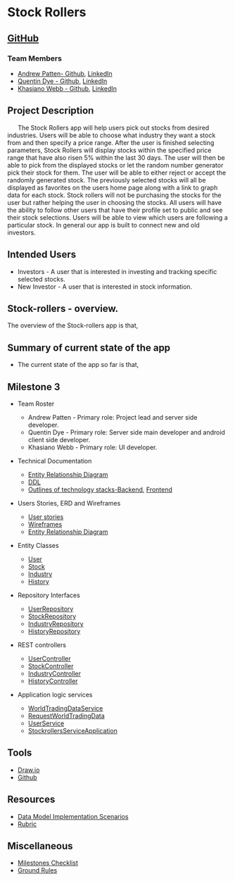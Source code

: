 # Stock Rollers

## [GitHub](https://github.com/stock-rollers)

### Team Members
* [Andrew Patten- Github](https://github.com/Andpatten), [LinkedIn](https://www.linkedin.com/in/andpatten/)
* [Quentin Dye - Github](https://github.com/Quentin-D-NM), [LinkedIn](https://www.linkedin.com/in/quentindye/)
* [Khasiano Webb - Github](https://github.com/NewbieCoder10), [LinkedIn](https://www.linkedin.com/in/khasiano-webb/) 

## Project Description
&nbsp;&nbsp;&nbsp;&nbsp;&nbsp;&nbsp;The Stock Rollers app will help users pick out stocks from desired industries. 
Users will be able to choose what industry they want a stock from and then specify a price range.
After the user is finished selecting parameters, Stock Rollers will display stocks within the specified price range that have also risen 5% within the last 30 days.
The user will then be able to pick from the displayed stocks or let the random number generator pick their stock for them.
The user will be able to either reject or accept the randomly generated stock.
The previously selected stocks will all be displayed as favorites on the users home page along with a link to graph data for each stock.
Stock rollers will not be purchasing the stocks for the user but rather helping the user in choosing the stocks.
All users will have the ability to follow other users that have their profile set to public and see their stock selections. 
Users will be able to view which users are following a particular stock.
In general our app is built to connect new and old investors.
 
 
## Intended Users
* Investors - A user that is interested in investing and tracking specific
selected stocks.
* New Investor - A user that is interested in stock information.

## Stock-rollers - overview. 
The overview of the Stock-rollers app is that, 




## Summary of current state of the app
* The current state of the app so far is that, 





## Milestone 3
* Team Roster
    * Andrew Patten - Primary role: Project lead and server side developer.  
    * Quentin Dye - Primary role: Server side main developer and android client side developer. 
    * Khasiano Webb - Primary role: UI developer.  
    
* Technical Documentation
    * [Entity Relationship Diagram](docs/erd.md)
    * [DDL](ddl.md)
    * [Outlines of technology stacks-Backend](Backend.md), [Frontend](Frontend.md)
    
* Users Stories, ERD and Wireframes
    * [User stories](docs/user-stories.md)
    * [Wireframes](docs/wireframes.md)
    * [Entity Relationship Diagram](docs/erd.md)
* Entity Classes  
    * [User](https://github.com/stock-rollers/stockrollers-service/blob/master/src/main/java/edu/cnm/deepdive/stockrollersservice/model/entity/User.java)   
    * [Stock](https://github.com/stock-rollers/stockrollers-service/blob/master/src/main/java/edu/cnm/deepdive/stockrollersservice/model/entity/Stock.java) 
    * [Industry](https://github.com/stock-rollers/stockrollers-service/blob/master/src/main/java/edu/cnm/deepdive/stockrollersservice/model/entity/Industry.java) 
    * [History](https://github.com/stock-rollers/stockrollers-service/blob/master/src/main/java/edu/cnm/deepdive/stockrollersservice/model/entity/History.java) 
* Repository Interfaces
    * [UserRepository](https://github.com/stock-rollers/stockrollers-service/blob/master/src/main/java/edu/cnm/deepdive/stockrollersservice/model/dao/UserRepository.java)
    * [StockRepository](https://github.com/stock-rollers/stockrollers-service/blob/master/src/main/java/edu/cnm/deepdive/stockrollersservice/model/dao/StockRepository.java)
    * [IndustryRepository](https://github.com/stock-rollers/stockrollers-service/blob/master/src/main/java/edu/cnm/deepdive/stockrollersservice/model/dao/IndustryRepository.java)
    * [HistoryRepository](https://github.com/stock-rollers/stockrollers-service/blob/master/src/main/java/edu/cnm/deepdive/stockrollersservice/model/dao/HistoryRepository.java)
* REST controllers 
    * [UserController](https://github.com/stock-rollers/stockrollers-service/blob/master/src/main/java/edu/cnm/deepdive/stockrollersservice/controller/UserController.java)
    * [StockController](https://github.com/stock-rollers/stockrollers-service/blob/master/src/main/java/edu/cnm/deepdive/stockrollersservice/controller/StockController.java)
    * [IndustryController](https://github.com/stock-rollers/stockrollers-service/blob/master/src/main/java/edu/cnm/deepdive/stockrollersservice/controller/IndustryController.java)
    * [HistoryController](https://github.com/stock-rollers/stockrollers-service/blob/master/src/main/java/edu/cnm/deepdive/stockrollersservice/controller/HistoryController.java)
* Application logic services
    * [WorldTradingDataService](https://github.com/stock-rollers/stockrollers-service/blob/master/src/main/java/edu/cnm/deepdive/stockrollersservice/service/WorldTradingDataService.java)
    * [RequestWorldTradingData](https://github.com/stock-rollers/stockrollers-service/blob/master/src/main/java/edu/cnm/deepdive/stockrollersservice/service/RequestWorldTradingData.java)
    * [UserService](https://github.com/stock-rollers/stockrollers-service/blob/master/src/main/java/edu/cnm/deepdive/stockrollersservice/service/UserService.java)
    * [StockrollersServiceApplication](https://github.com/stock-rollers/stockrollers-service/blob/master/src/main/java/edu/cnm/deepdive/stockrollersservice/StockrollersServiceApplication.java)
    
## Tools
* [Draw.io](https://www.draw.io/)
* [Github](https://stock-rollers.github.io/)    


## Resources 
* [Data Model Implementation Scenarios](https://deep-dive-coding-java-cohort-8.github.io/2019/10/17/data-model-implementation-scenarios.html#student-absences-one-to-many-with-dependent-entities)
* [Rubric](https://deep-dive-coding-java-cohort-8.github.io/2019/11/03/capstone-milestone-2-rubric.html)

## Miscellaneous
* [Milestones Checklist](docs/milestones.md)
* [Ground Rules](docs/ground-rules.md)
    
